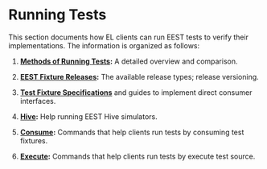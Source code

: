 # Running Tests

This section documents how EL clients can run EEST tests to verify their implementations. The information is organized as follows:

1. **[Methods of Running Tests](./running.md):** A detailed overview and comparison.

2. **[EEST Fixture Releases](./releases.md):** The available release types; release versioning.

3. **[Test Fixture Specifications](./test_formats/index.md)** and guides to implement direct consumer interfaces.

4. **[Hive](./hive/index.md):** Help running EEST Hive simulators.

5. **[Consume](./consume/index.md):** Commands that help clients run tests by consuming test fixtures.

6. **[Execute](./execute/index.md):** Commands that help clients run tests by execute test source.
